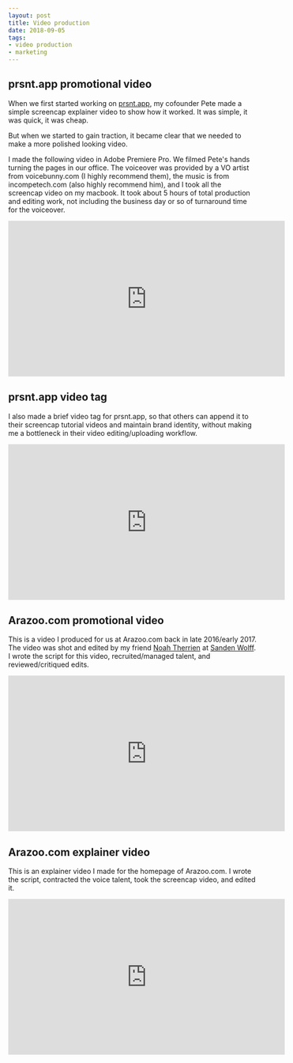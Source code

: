 ```yaml
---
layout: post
title: Video production
date: 2018-09-05
tags:
- video production
- marketing
---
```


## prsnt.app promotional video
When we first started working on <a href="https://prsnt.app" target="_blank">prsnt.app</a>, my cofounder Pete made a simple screencap explainer video to show how it worked. It was simple, it was quick, it was cheap. 

But when we started to gain traction, it became clear that we needed to make a more polished looking video. 

I made the following video in Adobe Premiere Pro. We filmed Pete's hands turning the pages in our office. The voiceover was provided by a VO artist from voicebunny.com (I highly recommend them), the music is from incompetech.com (also highly recommend him), and I took all the screencap video on my macbook. It took about 5 hours of total production and editing work, not including the business day or so of turnaround time for the voiceover.

<iframe width="560" height="315" src="https://www.youtube-nocookie.com/embed/6_mb4DlV-Wc?rel=0" frameborder="0" allow="autoplay; encrypted-media" allowfullscreen></iframe>


## prsnt.app video tag

I also made a brief video tag for prsnt.app, so that others can append it to their screencap tutorial videos and maintain brand identity, without making me a bottleneck in their video editing/uploading workflow.

<iframe width="560" height="315" src="https://www.youtube-nocookie.com/embed/i3gWp60HGTU?rel=0" frameborder="0" allow="autoplay; encrypted-media" allowfullscreen></iframe>

## Arazoo.com promotional video

This is a video I produced for us at Arazoo.com back in late 2016/early 2017. The video was shot and edited by my friend <a href="https://www.noahtherrien.com/" target="_blank">Noah Therrien</a> at <a href="http://www.sandenwolff.com" target="_blank">Sanden Wolff</a>. I wrote the script for this video, recruited/managed talent, and reviewed/critiqued edits.

<iframe width="560" height="315" src="https://www.youtube-nocookie.com/embed/Tch2cxOHXA8?rel=0" frameborder="0" allow="autoplay; encrypted-media" allowfullscreen></iframe>

## Arazoo.com explainer video

This is an explainer video I made for the homepage of Arazoo.com. I wrote the script, contracted the voice talent, took the screencap video, and edited it.

<iframe width="560" height="315" src="https://www.youtube-nocookie.com/embed/4Jrv0VYWIUQ?rel=0" frameborder="0" allow="autoplay; encrypted-media" allowfullscreen></iframe>